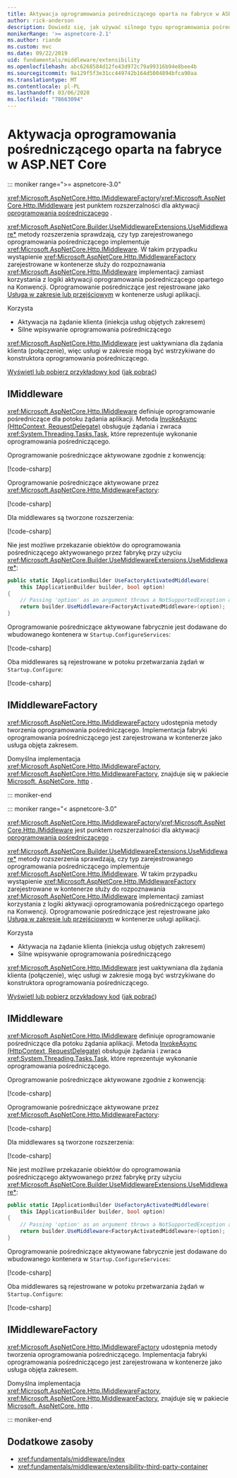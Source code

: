 ```yaml
---
title: Aktywacja oprogramowania pośredniczącego oparta na fabryce w ASP.NET Core
author: rick-anderson
description: Dowiedz się, jak używać silnego typu oprogramowania pośredniczącego z implementacją aktywacji opartej na fabryce w ASP.NET Core.
monikerRange: '>= aspnetcore-2.1'
ms.author: riande
ms.custom: mvc
ms.date: 09/22/2019
uid: fundamentals/middleware/extensibility
ms.openlocfilehash: abc6268584d12fe43d972c79a99316b94e8bee4b
ms.sourcegitcommit: 9a129f5f3e31cc449742b164d5004894bfca90aa
ms.translationtype: MT
ms.contentlocale: pl-PL
ms.lasthandoff: 03/06/2020
ms.locfileid: "78663094"
---
```

# <a name="factory-based-middleware-activation-in-aspnet-core"></a>Aktywacja oprogramowania pośredniczącego oparta na fabryce w ASP.NET Core

::: moniker range=">= aspnetcore-3.0"

<xref:Microsoft.AspNetCore.Http.IMiddlewareFactory>/<xref:Microsoft.AspNetCore.Http.IMiddleware> jest punktem rozszerzalności dla aktywacji [oprogramowania pośredniczącego](xref:fundamentals/middleware/index) .

<xref:Microsoft.AspNetCore.Builder.UseMiddlewareExtensions.UseMiddleware*> metody rozszerzenia sprawdzają, czy typ zarejestrowanego oprogramowania pośredniczącego implementuje <xref:Microsoft.AspNetCore.Http.IMiddleware>. W takim przypadku wystąpienie <xref:Microsoft.AspNetCore.Http.IMiddlewareFactory> zarejestrowane w kontenerze służy do rozpoznawania <xref:Microsoft.AspNetCore.Http.IMiddleware> implementacji zamiast korzystania z logiki aktywacji oprogramowania pośredniczącego opartego na Konwencji. Oprogramowanie pośredniczące jest rejestrowane jako [Usługa w zakresie lub przejściowym](xref:fundamentals/dependency-injection#service-lifetimes) w kontenerze usługi aplikacji.

Korzysta

* Aktywacja na żądanie klienta (iniekcja usług objętych zakresem)
* Silne wpisywanie oprogramowania pośredniczącego

<xref:Microsoft.AspNetCore.Http.IMiddleware> jest uaktywniana dla żądania klienta (połączenie), więc usługi w zakresie mogą być wstrzykiwane do konstruktora oprogramowania pośredniczącego.

[Wyświetl lub pobierz przykładowy kod](https://github.com/dotnet/AspNetCore.Docs/tree/master/aspnetcore/fundamentals/middleware/extensibility/samples) ([jak pobrać](xref:index#how-to-download-a-sample))

## <a name="imiddleware"></a>IMiddleware

<xref:Microsoft.AspNetCore.Http.IMiddleware> definiuje oprogramowanie pośredniczące dla potoku żądania aplikacji. Metoda [InvokeAsync (HttpContext, RequestDelegate)](xref:Microsoft.AspNetCore.Http.IMiddleware.InvokeAsync*) obsługuje żądania i zwraca <xref:System.Threading.Tasks.Task>, które reprezentuje wykonanie oprogramowania pośredniczącego.

Oprogramowanie pośredniczące aktywowane zgodnie z konwencją:

[!code-csharp[](extensibility/samples/3.x/MiddlewareExtensibilitySample/Middleware/ConventionalMiddleware.cs?name=snippet1)]

Oprogramowanie pośredniczące aktywowane przez <xref:Microsoft.AspNetCore.Http.MiddlewareFactory>:

[!code-csharp[](extensibility/samples/3.x/MiddlewareExtensibilitySample/Middleware/FactoryActivatedMiddleware.cs?name=snippet1)]

Dla middlewares są tworzone rozszerzenia:

[!code-csharp[](extensibility/samples/3.x/MiddlewareExtensibilitySample/Middleware/MiddlewareExtensions.cs?name=snippet1)]

Nie jest możliwe przekazanie obiektów do oprogramowania pośredniczącego aktywowanego przez fabrykę przy użyciu <xref:Microsoft.AspNetCore.Builder.UseMiddlewareExtensions.UseMiddleware*>:

```csharp
public static IApplicationBuilder UseFactoryActivatedMiddleware(
    this IApplicationBuilder builder, bool option)
{
    // Passing 'option' as an argument throws a NotSupportedException at runtime.
    return builder.UseMiddleware<FactoryActivatedMiddleware>(option);
}
```

Oprogramowanie pośredniczące aktywowane fabrycznie jest dodawane do wbudowanego kontenera w `Startup.ConfigureServices`:

[!code-csharp[](extensibility/samples/3.x/MiddlewareExtensibilitySample/Startup.cs?name=snippet1&highlight=6)]

Oba middlewares są rejestrowane w potoku przetwarzania żądań w `Startup.Configure`:

[!code-csharp[](extensibility/samples/3.x/MiddlewareExtensibilitySample/Startup.cs?name=snippet2&highlight=12-13)]

## <a name="imiddlewarefactory"></a>IMiddlewareFactory

<xref:Microsoft.AspNetCore.Http.IMiddlewareFactory> udostępnia metody tworzenia oprogramowania pośredniczącego. Implementacja fabryki oprogramowania pośredniczącego jest zarejestrowana w kontenerze jako usługa objęta zakresem.

Domyślna implementacja <xref:Microsoft.AspNetCore.Http.IMiddlewareFactory>, <xref:Microsoft.AspNetCore.Http.MiddlewareFactory>, znajduje się w pakiecie [Microsoft. AspNetCore. http](https://www.nuget.org/packages/Microsoft.AspNetCore.Http/) .

::: moniker-end

::: moniker range="< aspnetcore-3.0"

<xref:Microsoft.AspNetCore.Http.IMiddlewareFactory>/<xref:Microsoft.AspNetCore.Http.IMiddleware> jest punktem rozszerzalności dla aktywacji [oprogramowania pośredniczącego](xref:fundamentals/middleware/index) .

<xref:Microsoft.AspNetCore.Builder.UseMiddlewareExtensions.UseMiddleware*> metody rozszerzenia sprawdzają, czy typ zarejestrowanego oprogramowania pośredniczącego implementuje <xref:Microsoft.AspNetCore.Http.IMiddleware>. W takim przypadku wystąpienie <xref:Microsoft.AspNetCore.Http.IMiddlewareFactory> zarejestrowane w kontenerze służy do rozpoznawania <xref:Microsoft.AspNetCore.Http.IMiddleware> implementacji zamiast korzystania z logiki aktywacji oprogramowania pośredniczącego opartego na Konwencji. Oprogramowanie pośredniczące jest rejestrowane jako [Usługa w zakresie lub przejściowym](xref:fundamentals/dependency-injection#service-lifetimes) w kontenerze usługi aplikacji.

Korzysta

* Aktywacja na żądanie klienta (iniekcja usług objętych zakresem)
* Silne wpisywanie oprogramowania pośredniczącego

<xref:Microsoft.AspNetCore.Http.IMiddleware> jest uaktywniana dla żądania klienta (połączenie), więc usługi w zakresie mogą być wstrzykiwane do konstruktora oprogramowania pośredniczącego.

[Wyświetl lub pobierz przykładowy kod](https://github.com/dotnet/AspNetCore.Docs/tree/master/aspnetcore/fundamentals/middleware/extensibility/samples) ([jak pobrać](xref:index#how-to-download-a-sample))

## <a name="imiddleware"></a>IMiddleware

<xref:Microsoft.AspNetCore.Http.IMiddleware> definiuje oprogramowanie pośredniczące dla potoku żądania aplikacji. Metoda [InvokeAsync (HttpContext, RequestDelegate)](xref:Microsoft.AspNetCore.Http.IMiddleware.InvokeAsync*) obsługuje żądania i zwraca <xref:System.Threading.Tasks.Task>, które reprezentuje wykonanie oprogramowania pośredniczącego.

Oprogramowanie pośredniczące aktywowane zgodnie z konwencją:

[!code-csharp[](extensibility/samples/2.x/MiddlewareExtensibilitySample/Middleware/ConventionalMiddleware.cs?name=snippet1)]

Oprogramowanie pośredniczące aktywowane przez <xref:Microsoft.AspNetCore.Http.MiddlewareFactory>:

[!code-csharp[](extensibility/samples/2.x/MiddlewareExtensibilitySample/Middleware/FactoryActivatedMiddleware.cs?name=snippet1)]

Dla middlewares są tworzone rozszerzenia:

[!code-csharp[](extensibility/samples/2.x/MiddlewareExtensibilitySample/Middleware/MiddlewareExtensions.cs?name=snippet1)]

Nie jest możliwe przekazanie obiektów do oprogramowania pośredniczącego aktywowanego przez fabrykę przy użyciu <xref:Microsoft.AspNetCore.Builder.UseMiddlewareExtensions.UseMiddleware*>:

```csharp
public static IApplicationBuilder UseFactoryActivatedMiddleware(
    this IApplicationBuilder builder, bool option)
{
    // Passing 'option' as an argument throws a NotSupportedException at runtime.
    return builder.UseMiddleware<FactoryActivatedMiddleware>(option);
}
```

Oprogramowanie pośredniczące aktywowane fabrycznie jest dodawane do wbudowanego kontenera w `Startup.ConfigureServices`:

[!code-csharp[](extensibility/samples/2.x/MiddlewareExtensibilitySample/Startup.cs?name=snippet1&highlight=6)]

Oba middlewares są rejestrowane w potoku przetwarzania żądań w `Startup.Configure`:

[!code-csharp[](extensibility/samples/2.x/MiddlewareExtensibilitySample/Startup.cs?name=snippet2&highlight=13-14)]

## <a name="imiddlewarefactory"></a>IMiddlewareFactory

<xref:Microsoft.AspNetCore.Http.IMiddlewareFactory> udostępnia metody tworzenia oprogramowania pośredniczącego. Implementacja fabryki oprogramowania pośredniczącego jest zarejestrowana w kontenerze jako usługa objęta zakresem.

Domyślna implementacja <xref:Microsoft.AspNetCore.Http.IMiddlewareFactory>, <xref:Microsoft.AspNetCore.Http.MiddlewareFactory>, znajduje się w pakiecie [Microsoft. AspNetCore. http](https://www.nuget.org/packages/Microsoft.AspNetCore.Http/) .

::: moniker-end

## <a name="additional-resources"></a>Dodatkowe zasoby

* <xref:fundamentals/middleware/index>
* <xref:fundamentals/middleware/extensibility-third-party-container>
